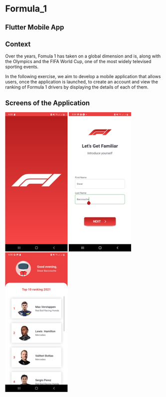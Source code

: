 # Formula_1



## Flutter Mobile App

## Context
Over the years, Fomula 1 has taken on a global dimension and is, along with the Olympics and the FIFA World Cup, one of the most widely televised sporting events.

In the following exercise, we aim to develop a mobile application that allows users, once the application is launched, to create an account and view the ranking of Formula 1 drivers by displaying the details of each of them.

## Screens of the Application
<img src="./screens/splashscreen.jpg" alt="Splash Screen" width="200" />

<img src="./screens/loginPage.jpg" alt="Registration Screen" width="200" />

<img src="./screens/list_of__pilots.jpg" alt="Pilots' List Screen" width="200" />
